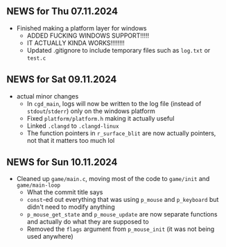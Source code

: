 ## NEWS for Thu 07.11.2024

* Finished making a platform layer for windows
    * ADDED FUCKING WINDOWS SUPPORT!!!!!
    * IT ACTUALLY KINDA WORKS!!!!!!!!
    * Updated .gitignore to include temporary files such as `log.txt` or `test.c`

## NEWS for Sat 09.11.2024
* actual minor changes
    * In `cgd_main`, logs will now be written to the log file (instead of `stdout`/`stderr`) only on the windows platform
    * Fixed `platform/platform.h` making it actually useful
    * Linked `.clangd` to `.clangd-linux`
    * The function pointers in `r_surface_blit` are now actually pointers, not that it matters too much lol

## NEWS for Sun 10.11.2024
* Cleaned up `game/main.c`, moving most of the code to `game/init` and `game/main-loop`
    * What the commit title says
    * `const`-ed out everything that was using `p_mouse` and `p_keyboard` but didn't need to modify anything
    * `p_mouse_get_state` and `p_mouse_update` are now separate functions and actually do what they are supposed to
    * Removed the `flags` argument from `p_mouse_init` (it was not being used anywhere)
